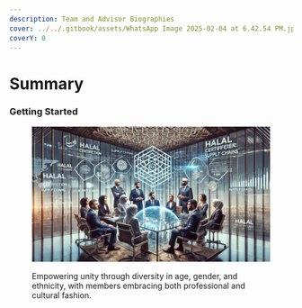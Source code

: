 ```yaml
---
description: Team and Advisor Biographies
cover: ../../.gitbook/assets/WhatsApp Image 2025-02-04 at 6.42.54 PM.jpeg
coverY: 0
---
```


# Summary

### Getting Started

<figure><img src="../../.gitbook/assets/yuyuyu.JPG" alt=""><figcaption><p>Empowering unity through diversity in age, gender, and ethnicity, with members embracing both professional and cultural fashion.</p></figcaption></figure>

